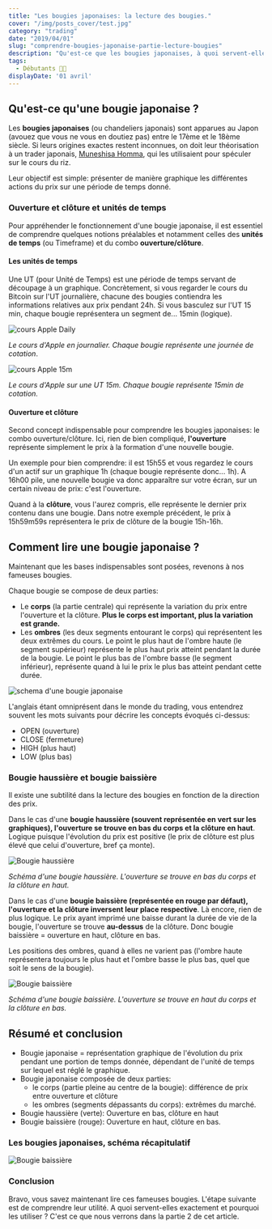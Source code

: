 ```yaml
---
title: "Les bougies japonaises: la lecture des bougies."
cover: "/img/posts_cover/test.jpg"
category: "trading"
date: "2019/04/01"
slug: "comprendre-bougies-japonaise-partie-lecture-bougies"
description: "Qu'est-ce que les bougies japonaises, à quoi servent-elles et comment les interpréter? La réponse à ces questions se trouve dans cet article"
tags: 
  - Débutants 👨‍🎓
displayDate: '01 avril'
---
```


## Qu'est-ce qu'une bougie japonaise ?

 Les **bougies japonaises** (ou chandeliers japonais) sont apparues au Japon (avouez que vous ne vous en doutiez pas) entre le 17ème et le 18ème siècle. Si leurs origines exactes restent inconnues, on doit leur théorisation à un trader japonais, [Muneshisa Homma](https://fr.wikipedia.org/wiki/Munehisa_Honma), qui les utilisaient pour spéculer sur le cours du riz.

Leur objectif est simple: présenter de manière graphique les différentes actions du prix sur une période de temps donné.

### Ouverture et clôture et unités de temps

Pour appréhender le fonctionnement d'une bougie japonaise, il est essentiel de comprendre quelques notions préalables et notamment celles des **unités de temps** (ou Timeframe) et du combo **ouverture/clôture**.

#### Les unités de temps

Une UT (pour Unité de Temps) est une période de temps servant de découpage à un graphique. Concrètement, si vous regarder le cours du Bitcoin sur l'UT journalière, chacune des bougies contiendra les informations relatives aux prix pendant 24h. Si vous basculez sur l'UT 15 min, chaque bougie représentera un segment de... 15min (logique).

![cours Apple Daily](./01_Candles/appl_daily.png)

*Le cours d'Apple en journalier. Chaque bougie représente une journée de cotation*.

![cours Apple 15m](./01_Candles/appl_15m.png)

*Le cours d'Apple sur une UT 15m. Chaque bougie représente 15min de cotation.*

#### Ouverture et clôture

Second concept indispensable pour comprendre les bougies japonaises: le combo ouverture/clôture. Ici, rien de bien compliqué, **l'ouverture** représente simplement le prix à la formation d'une nouvelle bougie. 

Un exemple pour bien comprendre: il est 15h55 et vous regardez le cours d'un actif sur un graphique 1h (chaque bougie représente donc... 1h). A 16h00 pile, une nouvelle bougie va donc apparaître sur votre écran, sur un certain niveau de prix: c'est l'ouverture.

Quand à la **clôture**, vous l'aurez compris, elle représente le dernier prix contenu dans une bougie. Dans notre exemple précédent, le prix à 15h59m59s représentera le prix de clôture de la bougie 15h-16h.

## Comment lire une bougie japonaise ?

Maintenant que les bases indispensables sont posées, revenons à nos fameuses bougies.

Chaque bougie se compose de deux parties: 

* Le **corps** (la partie centrale) qui représente la variation du prix entre l'ouverture et la clôture. **Plus le corps est important, plus la variation est grande.**
* Les **ombres** (les deux segments entourant le corps) qui représentent les deux extrêmes du cours. Le point le plus haut de l'ombre haute (le segment supérieur) représente le plus haut prix atteint pendant la durée de la bougie. Le point le plus bas de l'ombre basse (le segment inférieur), représente quand à lui le prix le plus bas atteint pendant cette durée. 

![schema d'une bougie japonaise](./01_Candles/custom–2.png)

L'anglais étant omniprésent dans le monde du trading, vous entendrez souvent les mots suivants pour décrire les concepts évoqués ci-dessus:

* OPEN (ouverture)
* CLOSE (fermeture)
* HIGH (plus haut)
* LOW (plus bas)

### Bougie haussière et bougie baissière

Il existe une subtilité dans la lecture des bougies en fonction de la direction des prix. 

Dans le cas d'une **bougie haussière (souvent représentée en vert sur les graphiques), l'ouverture se trouve en bas du corps et la clôture en haut**. Logique puisque l'évolution du prix est positive (le prix de clôture est plus élevé  que celui d'ouverture, bref ça monte). 

![Bougie haussière](./01_Candles/bougie_haussiere.png)

*Schéma d'une bougie haussière. L'ouverture se trouve en bas du corps et la clôture en haut.*

Dans le cas d'une **bougie baissière (représentée en rouge par défaut), l'ouverture et la clôture inversent leur place respective**. Là encore, rien de plus logique. Le prix ayant imprimé une baisse durant la durée de vie de la bougie, l'ouverture se trouve **au-dessus** de la clôture. Donc bougie baissière = ouverture en haut, clôture en bas.

Les positions des ombres, quand à elles ne varient pas (l'ombre haute représentera toujours le plus haut et l'ombre basse le plus bas, quel que soit le sens de la bougie).

![Bougie baissière](./01_Candles/bougie_baissiere.png)

*Schéma d'une bougie baissière. L'ouverture se trouve en haut du corps et la clôture en bas.*

## Résumé et conclusion

* Bougie japonaise = représentation graphique de l'évolution du prix pendant une portion de temps donnée, dépendant de l'unité de temps sur lequel est réglé le graphique.
* Bougie japonaise composée de deux parties:
  * le corps (partie pleine au centre de la bougie): différence de prix entre ouverture et clôture
  * les ombres (segments dépassants du corps): extrêmes du marché.
* Bougie haussière (verte): Ouverture en bas, clôture en haut
* Bougie baissière (rouge): Ouverture en haut, clôture en bas.

### Les bougies japonaises, schéma récapitulatif

![Bougie baissière](./01_Candles/recap_bougies.png)

### Conclusion

Bravo, vous savez maintenant lire ces fameuses bougies. L'étape suivante est de comprendre leur utilité. A quoi servent-elles exactement et pourquoi les utiliser ?   C'est ce que nous verrons dans la partie 2 de cet article.

